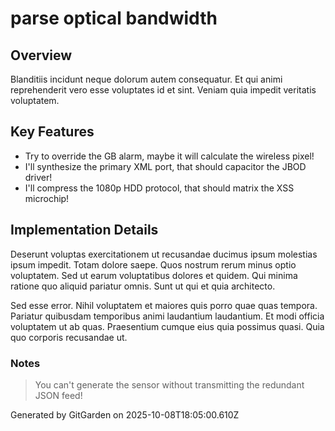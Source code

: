 # parse optical bandwidth

## Overview
Blanditiis incidunt neque dolorum autem consequatur. Et qui animi reprehenderit vero esse voluptates id et sint. Veniam quia impedit veritatis voluptatem.

## Key Features
- Try to override the GB alarm, maybe it will calculate the wireless pixel!
- I'll synthesize the primary XML port, that should capacitor the JBOD driver!
- I'll compress the 1080p HDD protocol, that should matrix the XSS microchip!

## Implementation Details
Deserunt voluptas exercitationem ut recusandae ducimus ipsum molestias ipsum impedit. Totam dolore saepe. Quos nostrum rerum minus optio voluptatem. Sed ut earum voluptatibus dolores et quidem. Qui minima ratione quo aliquid pariatur omnis. Sunt ut qui et quia architecto.
 Sed esse error. Nihil voluptatem et maiores quis porro quae quas tempora. Pariatur quibusdam temporibus animi laudantium laudantium. Et modi officia voluptatem ut ab quas. Praesentium cumque eius quia possimus quasi. Quia quo corporis recusandae ut.

### Notes
> You can't generate the sensor without transmitting the redundant JSON feed!

Generated by GitGarden on 2025-10-08T18:05:00.610Z